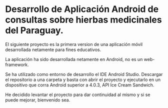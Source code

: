 # Desarrollo de Aplicación Android de consultas sobre hierbas medicinales del Paraguay. 

El siguiente proyecto es la primera version de una aplicación móvil desarrollada netamente para fines educativos.

La aplicación ha sido desarrollada netamente en Android, no es un web-framework.

Se ha utilizado como entorno de desarrollo el IDE Android Studio. Descargar el repositorio a una carpeta y basta con abrir el proyecto y ejecutarlo en un dispositivo que corra Android superior a 4.0.3, API Ice Cream Sandwich.

He decidido levantar el proyecto para dar continuidad al mismo y si se puede mejorar, bienvenido sea.
